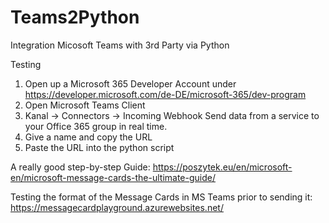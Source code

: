 # Teams2Python
Integration Micosoft Teams with 3rd Party via Python

Testing
1. Open up a Microsoft 365 Developer Account
    under https://developer.microsoft.com/de-DE/microsoft-365/dev-program
2. Open Microsoft Teams Client
3. Kanal -> Connectors -> Incoming Webhook
Send data from a service to your Office 365 group in real time.
4. Give a name and copy the URL
5. Paste the URL into the python script



A really good step-by-step Guide:
https://poszytek.eu/en/microsoft-en/microsoft-message-cards-the-ultimate-guide/

Testing the format of the Message Cards in MS Teams prior to sending it:
https://messagecardplayground.azurewebsites.net/
